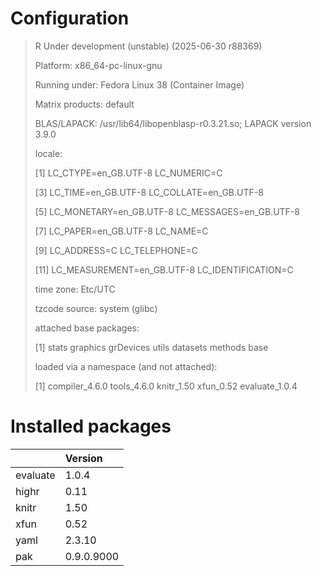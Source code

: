 # Configuration

>
>  R Under development (unstable) (2025-06-30 r88369)
>
>  Platform: x86_64-pc-linux-gnu
>
>  Running under: Fedora Linux 38 (Container Image)
>
>  
>
>  Matrix products: default
>
>  BLAS/LAPACK: /usr/lib64/libopenblasp-r0.3.21.so;  LAPACK version 3.9.0
>
>  
>
>  locale:
>
>   [1] LC_CTYPE=en_GB.UTF-8       LC_NUMERIC=C              
>
>   [3] LC_TIME=en_GB.UTF-8        LC_COLLATE=en_GB.UTF-8    
>
>   [5] LC_MONETARY=en_GB.UTF-8    LC_MESSAGES=en_GB.UTF-8   
>
>   [7] LC_PAPER=en_GB.UTF-8       LC_NAME=C                 
>
>   [9] LC_ADDRESS=C               LC_TELEPHONE=C            
>
>  [11] LC_MEASUREMENT=en_GB.UTF-8 LC_IDENTIFICATION=C       
>
>  
>
>  time zone: Etc/UTC
>
>  tzcode source: system (glibc)
>
>  
>
>  attached base packages:
>
>  [1] stats     graphics  grDevices utils     datasets  methods   base     
>
>  
>
>  loaded via a namespace (and not attached):
>
>  [1] compiler_4.6.0 tools_4.6.0    knitr_1.50     xfun_0.52      evaluate_1.0.4


# Installed packages



|         |Version    |
|:--------|:----------|
|evaluate |1.0.4      |
|highr    |0.11       |
|knitr    |1.50       |
|xfun     |0.52       |
|yaml     |2.3.10     |
|pak      |0.9.0.9000 |


